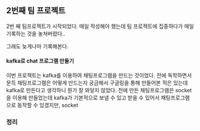 ## 2번째 팀 프로젝트

2번 째 팀프로젝트가 시작되었다. 매일 작성해야 했는데 팀 프로젝트에 집중하다가 매일 기록하는 것을 놓쳐버렸다..

그래도 늦게나마 기록해본다.

#### kafka로 chat 프로그램 만들기

이번 프로젝트는 kafka를 이용하여 채팅프로그램을 만드는 것이었다. 전에 독학하면서 문득 채팅프로그램은 어떻게 만드는지 궁금해서 구글링을 통해 만들어본 적은 있는데 kafka로 만든다고 생각하니 뭔가 잘 와닿지 않았다. 전에 만든 채팅프로그램은 socket을 이용해 만들었는데 kafka가 기본적으로 보낼 수 있고 받을 수 있어서 채팅프로그램으로 동작할 수 있겠지만, socket




### 정리
